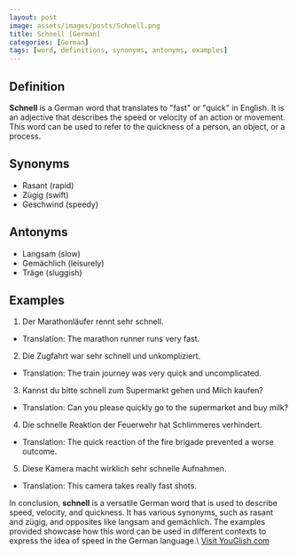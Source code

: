 ```yaml
---
layout: post
image: assets/images/posts/Schnell.png
title: Schnell [German]
categories: [German]
tags: [word, definitions, synonyms, antonyms, examples]
---
```


## Definition

**Schnell** is a German word that translates to "fast" or "quick" in English. It is an adjective that describes the speed or velocity of an action or movement. This word can be used to refer to the quickness of a person, an object, or a process.

## Synonyms

- Rasant (rapid)
- Zügig (swift)
- Geschwind (speedy)

## Antonyms

- Langsam (slow)
- Gemächlich (leisurely)
- Träge (sluggish)

## Examples

1.  Der Marathonläufer rennt sehr schnell.
   - Translation: The marathon runner runs very fast.
2.  Die Zugfahrt war sehr schnell und unkompliziert.
   - Translation: The train journey was very quick and uncomplicated.
3.  Kannst du bitte schnell zum Supermarkt gehen und Milch kaufen?
   - Translation: Can you please quickly go to the supermarket and buy milk?
4.  Die schnelle Reaktion der Feuerwehr hat Schlimmeres verhindert.
   - Translation: The quick reaction of the fire brigade prevented a worse outcome.
5.  Diese Kamera macht wirklich sehr schnelle Aufnahmen.
   - Translation: This camera takes really fast shots.

In conclusion, **schnell** is a versatile German word that is used to describe speed, velocity, and quickness. It has various synonyms, such as rasant and zügig, and opposites like langsam and gemächlich. The examples provided showcase how this word can be used in different contexts to express the idea of speed in the German language.\ <a id="yg-widget-0" class="youglish-widget" data-query="Schnell" data-lang="german" data-components="8412" data-auto-start="0" data-bkg-color="theme_light" data-title="How%20to%20pronounce%20Schnell%20in%20German"  rel="nofollow" href="https://youglish.com">Visit YouGlish.com</a><script async src="https://youglish.com/public/emb/widget.js" charset="utf-8"></script>